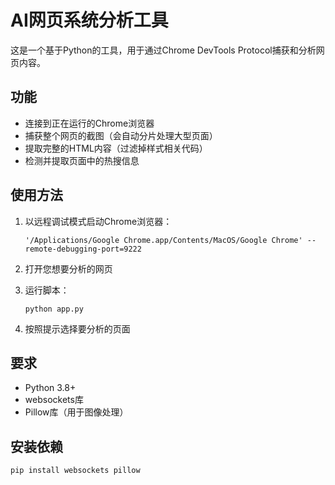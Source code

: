 # AI网页系统分析工具

这是一个基于Python的工具，用于通过Chrome DevTools Protocol捕获和分析网页内容。

## 功能

- 连接到正在运行的Chrome浏览器
- 捕获整个网页的截图（会自动分片处理大型页面）
- 提取完整的HTML内容（过滤掉样式相关代码）
- 检测并提取页面中的热搜信息

## 使用方法

1. 以远程调试模式启动Chrome浏览器：
   ```
   '/Applications/Google Chrome.app/Contents/MacOS/Google Chrome' --remote-debugging-port=9222
   ```

2. 打开您想要分析的网页

3. 运行脚本：
   ```
   python app.py
   ```

4. 按照提示选择要分析的页面

## 要求

- Python 3.8+
- websockets库
- Pillow库（用于图像处理）

## 安装依赖

```
pip install websockets pillow
```
